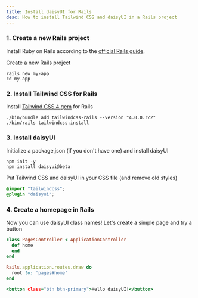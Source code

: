```yaml
---
title: Install daisyUI for Rails
desc: How to install Tailwind CSS and daisyUI in a Rails project
---
```


### 1. Create a new Rails project

Install Ruby on Rails according to the [official Rails guide](https://guides.rubyonrails.org/getting_started.html).

Create a new Rails project

```sh:Terminal
rails new my-app
cd my-app
```

### 2. Install Tailwind CSS for Rails

Install [Tailwind CSS 4 gem](https://github.com/rails/tailwindcss-rails) for Rails

```sh:Terminal
./bin/bundle add tailwindcss-rails --version "4.0.0.rc2"
./bin/rails tailwindcss:install
```

### 3. Install daisyUI

Initialize a package.json (if you don't have one) and install daisyUI

```sh:Terminal
npm init -y
npm install daisyui@beta
```

Put Tailwind CSS and daisyUI in your CSS file (and remove old styles)
  
```postcss:app/assets/tailwind/application.tailwind.css
@import "tailwindcss";
@plugin "daisyui";
```

### 4. Create a homepage in Rails

Now you can use daisyUI class names! Let's create a simple page and try a button

```rb:app/controllers/pages_controller.rb
class PagesController < ApplicationController
  def home
  end
end
```

```rb:config/routes.rb
Rails.application.routes.draw do
  root to: 'pages#home'
end
```

```erb:app/views/pages/home.html.erb
<button class="btn btn-primary">Hello daisyUI!</button>
```
